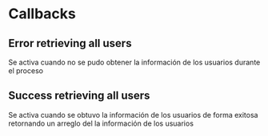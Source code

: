 # Callbacks

## Error retrieving all users

Se activa cuando no se pudo obtener la información de los usuarios durante el proceso

## Success retrieving all users

Se activa cuando se obtuvo la información de los usuarios de forma exitosa retornando un arreglo del la información de los usuarios

